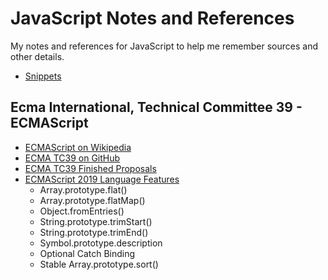 # JavaScript Notes and References

My notes and references for JavaScript to help me remember sources and other details.

* [Snippets](Snippets.md)

## Ecma International, Technical Committee 39 - ECMAScript

* [ECMAScript on Wikipedia](https://en.wikipedia.org/wiki/ECMAScript)
* [ECMA TC39 on GitHub](https://github.com/tc39)
* [ECMA TC39 Finished Proposals](https://github.com/tc39/proposals/blob/master/finished-proposals.md)
* [ECMAScript 2019 Language Features](ES2019.md)
  * Array.prototype.flat()
  * Array.prototype.flatMap()
  * Object.fromEntries()
  * String.prototype.trimStart()
  * String.prototype.trimEnd()
  * Symbol.prototype.description
  * Optional Catch Binding
  * Stable Array.prototype.sort()

